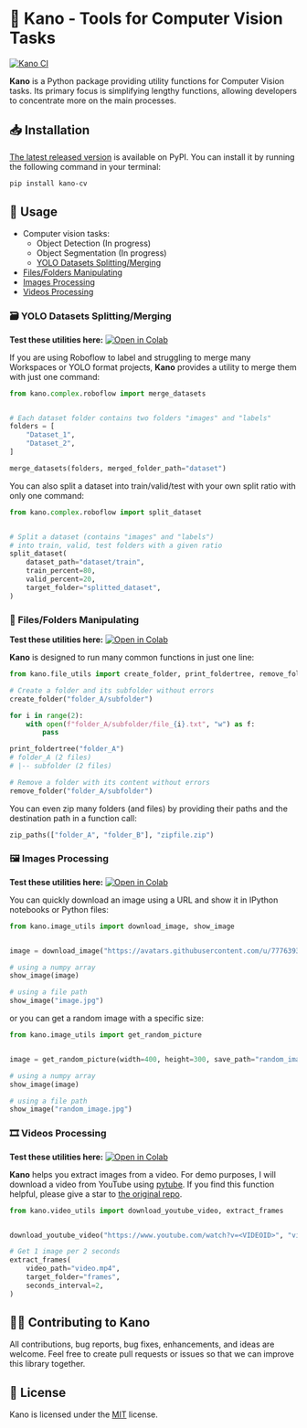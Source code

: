 # 🦌 Kano - Tools for Computer Vision Tasks

[![Kano CI](https://github.com/egliette/kano/actions/workflows/python-app.yml/badge.svg)](https://github.com/egliette/kano/actions/workflows/python-app.yml)

**Kano** is a Python package providing utility functions for Computer Vision tasks. Its primary focus is simplifying lengthy functions, allowing developers to concentrate more on the main processes.

## 📥 Installation

[The latest released version](https://pypi.org/project/kano-cv/) is available on PyPI. You can install it by running the following command in your terminal:

```bash
pip install kano-cv
```

## 🚀 Usage

- Computer vision tasks:
    - Object Detection (In progress)
    - Object Segmentation (In progress)
    - [YOLO Datasets Splitting/Merging](#yolo-datasets-splittingmerging)
- [Files/Folders Manipulating](#filesfolders-manipulating)
- [Images Processing](#images-processing)
- [Videos Processing](#videos-processing)

### 🗃️ YOLO Datasets Splitting/Merging

**Test these utilities here:** [![Open in Colab](https://colab.research.google.com/assets/colab-badge.svg)](https://colab.research.google.com/drive/1f8H-QzypOlpzA6sUR0WF3IGxtY6xmF1U?usp=sharing)

If you are using Roboflow to label and struggling to merge many Workspaces or YOLO format projects, **Kano** provides a utility to merge them with just one command:

```python
from kano.complex.roboflow import merge_datasets


# Each dataset folder contains two folders "images" and "labels"
folders = [
    "Dataset_1",
    "Dataset_2",
]

merge_datasets(folders, merged_folder_path="dataset")
```

You can also split a dataset into train/valid/test with your own split ratio with only one command:

```python
from kano.complex.roboflow import split_dataset


# Split a dataset (contains "images" and "labels")
# into train, valid, test folders with a given ratio
split_dataset(
    dataset_path="dataset/train",
    train_percent=80,
    valid_percent=20,
    target_folder="splitted_dataset",
)
```

### 📁 Files/Folders Manipulating

**Test these utilities here:** [![Open in Colab](https://colab.research.google.com/assets/colab-badge.svg)](https://colab.research.google.com/drive/1878V0IPa36bsTwPTk5NQSszF7UAyJ9Wq?usp=sharing)

**Kano** is designed to run many common functions in just one line:

```python
from kano.file_utils import create_folder, print_foldertree, remove_folder

# Create a folder and its subfolder without errors
create_folder("folder_A/subfolder")

for i in range(2):
    with open(f"folder_A/subfolder/file_{i}.txt", "w") as f:
        pass

print_foldertree("folder_A")
# folder_A (2 files)
# |-- subfolder (2 files)

# Remove a folder with its content without errors
remove_folder("folder_A/subfolder")
```

You can even zip many folders (and files) by providing their paths and the destination path in a function call:

```python
zip_paths(["folder_A", "folder_B"], "zipfile.zip")
```

### 🖼️ Images Processing

**Test these utilities here:** [![Open in Colab](https://colab.research.google.com/assets/colab-badge.svg)](https://colab.research.google.com/drive/181jZX3PNylk0Ry133e9ZH5k2vlPV9zxW?usp=sharing)

You can quickly download an image using a URL and show it in IPython notebooks or Python files:

```python
from kano.image_utils import download_image, show_image


image = download_image("https://avatars.githubusercontent.com/u/77763935?v=4", "image.jpg")

# using a numpy array
show_image(image)

# using a file path
show_image("image.jpg")
```

or you can get a random image with a specific size:

```python
from kano.image_utils import get_random_picture


image = get_random_picture(width=400, height=300, save_path="random_image.jpg")

# using a numpy array
show_image(image)

# using a file path
show_image("random_image.jpg")
```

### 🎞️ Videos Processing

**Test these utilities here:** [![Open in Colab](https://colab.research.google.com/assets/colab-badge.svg)](https://colab.research.google.com/drive/1pqHmUHHTnmIfACupcLr_em3PdXNnGOkp?usp=sharing)

**Kano** helps you extract images from a video. For demo purposes, I will download a video from YouTube using [pytube](https://github.com/pytube/pytube). If you find this function helpful, please give a star to [the original repo](https://github.com/pytube/pytube).

```python
from kano.video_utils import download_youtube_video, extract_frames


download_youtube_video("https://www.youtube.com/watch?v=<VIDEOID>", "video.mp4")

# Get 1 image per 2 seconds
extract_frames(
    video_path="video.mp4",
    target_folder="frames",
    seconds_interval=2,
)
```

## 🙋‍♂️ Contributing to Kano

All contributions, bug reports, bug fixes, enhancements, and ideas are welcome. Feel free to create pull requests or issues so that we can improve this library together.

## 🔑 License
Kano is licensed under the [MIT](LICENSE) license.
